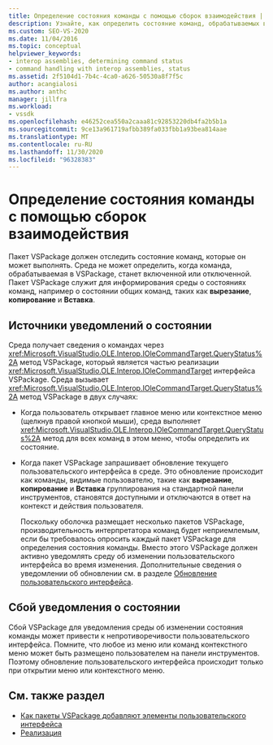 ```yaml
---
title: Определение состояния команды с помощью сборок взаимодействия | Документация Майкрософт
description: Узнайте, как определить состояние команд, обрабатываемых в VSPackage, с помощью интерфейса Microsoft. VisualStudio. OLE. Interop. IOleCommandTarget.
ms.custom: SEO-VS-2020
ms.date: 11/04/2016
ms.topic: conceptual
helpviewer_keywords:
- interop assemblies, determining command status
- command handling with interop assemblies, status
ms.assetid: 2f5104d1-7b4c-4ca0-a626-50530a8f7f5c
author: acangialosi
ms.author: anthc
manager: jillfra
ms.workload:
- vssdk
ms.openlocfilehash: e46252cea550a2caaa81c92853220db4fa2b5b1a
ms.sourcegitcommit: 9ce13a961719afbb389fa033fbb1a93bea814aae
ms.translationtype: MT
ms.contentlocale: ru-RU
ms.lasthandoff: 11/30/2020
ms.locfileid: "96328383"
---
```

# <a name="determine-command-status-by-using-interop-assemblies"></a>Определение состояния команды с помощью сборок взаимодействия
Пакет VSPackage должен отследить состояние команд, которые он может выполнять. Среда не может определить, когда команда, обрабатываемая в VSPackage, станет включенной или отключенной. Пакет VSPackage служит для информирования среды о состояниях команд, например о состоянии общих команд, таких как **вырезание**, **копирование** и **Вставка**.

## <a name="status-notification-sources"></a>Источники уведомлений о состоянии
 Среда получает сведения о командах через <xref:Microsoft.VisualStudio.OLE.Interop.IOleCommandTarget.QueryStatus%2A> метод VSPackage, который является частью реализации <xref:Microsoft.VisualStudio.OLE.Interop.IOleCommandTarget> интерфейса VSPackage. Среда вызывает <xref:Microsoft.VisualStudio.OLE.Interop.IOleCommandTarget.QueryStatus%2A> метод VSPackage в двух случаях:

- Когда пользователь открывает главное меню или контекстное меню (щелкнув правой кнопкой мыши), среда выполняет <xref:Microsoft.VisualStudio.OLE.Interop.IOleCommandTarget.QueryStatus%2A> метод для всех команд в этом меню, чтобы определить их состояние.

- Когда пакет VSPackage запрашивает обновление текущего пользовательского интерфейса в среде. Это обновление происходит как команды, видимые пользователю, такие как **вырезание**, **копирование** и **Вставка** группирования на стандартной панели инструментов, становятся доступными и отключаются в ответ на контекст и действия пользователя.

  Поскольку оболочка размещает несколько пакетов VSPackage, производительность интерпретатора команд будет неприемлемым, если бы требовалось опросить каждый пакет VSPackage для определения состояния команды. Вместо этого VSPackage должен активно уведомлять среду об изменении пользовательского интерфейса во время изменения. Дополнительные сведения о уведомлении об обновлении см. в разделе [Обновление пользовательского интерфейса](../../extensibility/updating-the-user-interface.md).

## <a name="status-notification-failure"></a>Сбой уведомления о состоянии
 Сбой VSPackage для уведомления среды об изменении состояния команды может привести к непротиворечивости пользовательского интерфейса. Помните, что любое из меню или команд контекстного меню может быть размещено пользователем на панели инструментов. Поэтому обновление пользовательского интерфейса происходит только при открытии меню или контекстного меню.

## <a name="see-also"></a>См. также раздел
- [Как пакеты VSPackage добавляют элементы пользовательского интерфейса](../../extensibility/internals/how-vspackages-add-user-interface-elements.md)
- [Реализация](../../extensibility/internals/command-implementation.md)
